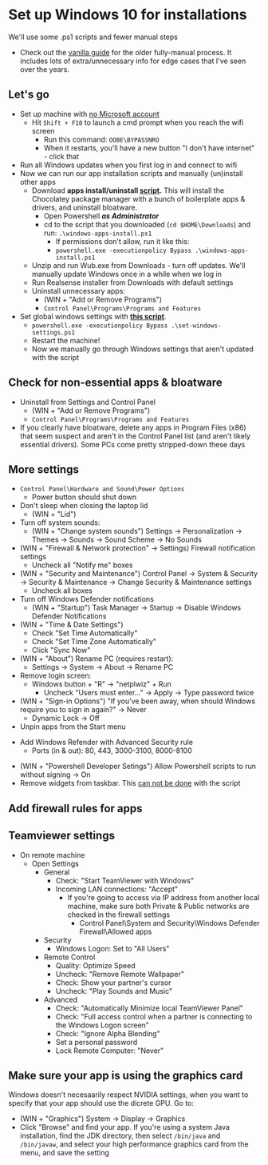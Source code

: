 # Set up Windows 10 for installations

We'll use some .ps1 scripts and fewer manual steps

* Check out the [vanilla guide](./windows-setup.md) for the older fully-manual process. It includes lots of extra/unnecessary info for edge cases that I've seen over the years.

## Let's go

- Set up machine with [no Microsoft account](https://github.com/cacheflowe/haxademic/blob/master/guides/windows-setup.md?plain=1#L5-L12) 
  - Hit `Shift + F10` to launch a cmd prompt when you reach the wifi screen
    * Run this command: `OOBE\BYPASSNRO`
    - When it restarts, you'll have a new button "I don't have internet" - click that
- Run all Windows updates when you first log in and connect to wifi
- Now we can run our app installation scripts and manually (un)install other apps
  - Download **apps install/uninstall [script](../scripts/windows-setup/windows-apps-install.ps1).** This will install the Chocolatey package manager with a bunch of boilerplate apps & drivers, and uninstall bloatware.
    - Open Powershell ***as Administrator***
    - cd to the script that you downloaded (`cd $HOME\Downloads`) and run: `.\windows-apps-install.ps1`
        - If permissions don't allow, run it like this:
        - `powershell.exe -executionpolicy Bypass .\windows-apps-install.ps1`
  - Unzip and run Wub.exe from Downloads - turn off updates. We'll manually update Windows once in a while when we log in
  - Run Realsense installer from Downloads with default settings
  - Uninstall unnecessary apps:
    - (WIN + "Add or Remove Programs") 
    - `Control Panel\Programs\Programs and Features`
- Set global windows settings with [**this script**](../scripts/windows-setup/set-windows-settings.ps1).
    - `powershell.exe -executionpolicy Bypass .\set-windows-settings.ps1`
    - Restart the machine!
    - Now we manually go through Windows settings that aren't updated with the script

## Check for non-essential apps & bloatware

* Uninstall from Settings and Control Panel
  * (WIN + "Add or Remove Programs") 
  * `Control Panel\Programs\Programs and Features`
* If you clearly have bloatware, delete any apps in Program Files (x86) that seem suspect and aren't in the Control Panel list (and aren't likely essential drivers). Some PCs come pretty stripped-down these days

## More settings

* `Control Panel\Hardware and Sound\Power Options`
  * Power button should shut down
* Don't sleep when closing the laptop lid
  * (WIN + "Lid")
* Turn off system sounds:
  * (WIN + "Change system sounds") Settings -> Personalization -> Themes -> Sounds -> Sound Scheme -> No Sounds
* (WIN + "Firewall & Network protection" -> Settings) Firewall notification settings
  * Uncheck all "Notify me" boxes
* (WIN + "Security and Maintenance") Control Panel -> System & Security -> Security & Maintenance -> Change Security & Maintenance settings
  * Uncheck all boxes
* Turn off Windows Defender notifications
  * (WIN + "Startup") Task Manager -> Startup -> Disable Windows Defender Notifications
* (WIN + "Time & Date Settings") 
  * Check "Set Time Automatically"
  * Check "Set Time Zone Automatically"
  * Click "Sync Now"
* (WIN + "About") Rename PC (requires restart):
  * Settings -> System -> About -> Rename PC
* Remove login screen:
  * Windows button + "R" -> "netplwiz" + Run
    * Uncheck "Users must enter..." -> Apply -> Type password twice
* (WIN + "Sign-in Options") "If you've been away, when should Windows require you to sign in again?" -> Never
  * Dynamic Lock -> Off
* Unpin apps from the Start menu
- Add Windows Refender with Advanced Security rule
  - Ports (in & out): 80, 443, 3000-3100, 8000-8100
* (WIN + "Powershell Developer Setings") Allow Powershell scripts to run without signing -> On
* Remove widgets from taskbar. This [can not be done](https://kolbi.cz/blog/2024/04/03/userchoice-protection-driver-ucpd-sys/) with the script

## Add firewall rules for apps


## Teamviewer settings

* On remote machine
  * Open Settings
    * General 
      * Check: "Start TeamViewer with Windows"
      * Incoming LAN connections: "Accept"
        * If you're going to access via IP address from another local machine, make sure both Private & Public networks are checked in the firewall settings
          * Control Panel\System and Security\Windows Defender Firewall\Allowed apps
    * Security
      * Windows Logon: Set to "All Users"
    * Remote Control
      * Quality: Optimize Speed
      * Uncheck: "Remove Remote Wallpaper"
      * Check: Show your partner's cursor
      * Uncheck: "Play Sounds and Music"
    * Advanced
      * Check: "Automatically Minimize local TeamViewer Panel"
      * Check: "Full access control when a partner is connecting to the Windows Logon screen"
      * Check: "Ignore Alpha Blending"
      * Set a personal password
      * Lock Remote Computer: "Never"


## Make sure your app is using the graphics card

Windows doesn't necesaarily respect NVIDIA settings, when you want to specify that your app should use the dicrete GPU. Go to: 

* (WIN + "Graphics") System -> Display -> Graphics
* Click "Browse" and find your app. If you're using a system Java installation, find the JDK directory, then select `/bin/java` and `/bin/javaw`, and select your high performance graphics card from the menu, and save the setting

